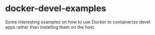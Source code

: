# docker-devel-examples
Some interesting examples on how to use Docker to containerize devel apps rather than installing them on the host.
